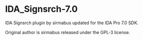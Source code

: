 # IDA_Signsrch-7.0

IDA Signsrch plugin by sirmabus updated for the IDA Pro 7.0 SDK.

Original author is sirmabus released under the GPL-3 license.
